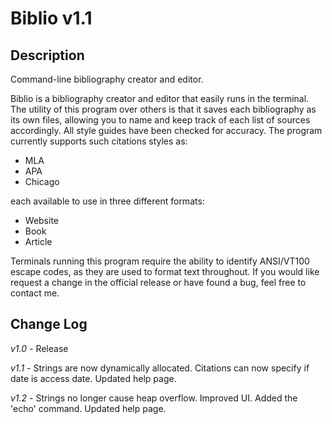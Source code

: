 # Biblio v1.1

## Description
Command-line bibliography creator and editor.

Biblio is a bibliography creator and editor that easily runs in the terminal.
The utility of this program over others is that it saves each bibliography as its own files, allowing you to name and keep track of each list of sources accordingly.
All style guides have been checked for accuracy.
The program currently supports such citations styles as:
 * MLA
 * APA
 * Chicago
 
each available to use in three different formats:
 * Website
 * Book
 * Article
 
Terminals running this program require the ability to identify ANSI/VT100 escape codes, as they are used to format text throughout.
If you would like request a change in the official release or have found a bug, feel free to contact me.

## Change Log
*v1.0* - Release

*v1.1* - Strings are now dynamically allocated. Citations can now specify if date is access date. Updated help page.

*v1.2* - Strings no longer cause heap overflow. Improved UI. Added the 'echo' command. Updated help page.
